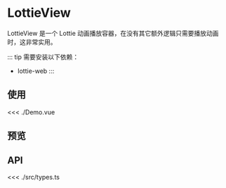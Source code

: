 <script setup lang="ts">
import Demo from './Demo.vue'
</script>

# LottieView

LottieView 是一个 Lottie 动画播放容器，在没有其它额外逻辑只需要播放动画时，这非常实用。

::: tip
需要安装以下依赖：

+ lottie-web
:::

## 使用

<<< ./Demo.vue

## 预览

<Demo />

## API

<<< ./src/types.ts